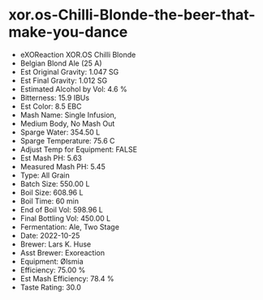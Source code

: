 # xor.os-Chilli-Blonde-the-beer-that-make-you-dance

* eXOReaction XOR.OS Chilli Blonde
* Belgian Blond Ale (25 A)
* Est Original Gravity: 1.047 SG
* Est Final Gravity: 1.012 SG
* Estimated Alcohol by Vol: 4.6 %
* Bitterness: 15.9 IBUs
* Est Color: 8.5 EBC
* Mash Name: Single Infusion,
* Medium Body, No Mash Out
* Sparge Water: 354.50 L
* Sparge Temperature: 75.6 C
* Adjust Temp for Equipment: FALSE
* Est Mash PH: 5.63
* Measured Mash PH: 5.45
* Type: All Grain
* Batch Size: 550.00 L
* Boil Size: 608.96 L
* Boil Time: 60 min
* End of Boil Vol: 598.96 L
* Final Bottling Vol: 450.00 L
* Fermentation: Ale, Two Stage
* Date: 2022-10-25
* Brewer: Lars K. Huse
* Asst Brewer: Exoreaction
* Equipment: Ølsmia
* Efficiency: 75.00 %
* Est Mash Efficiency: 78.4 %
* Taste Rating: 30.0
